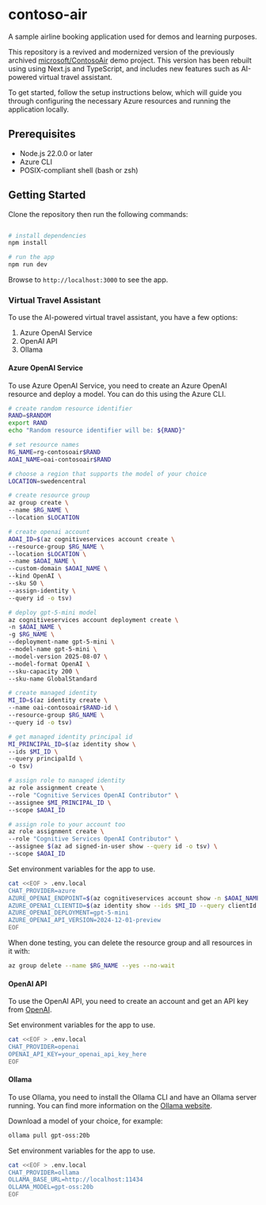 # contoso-air

A sample airline booking application used for demos and learning purposes.

This repository is a revived and modernized version of the previously archived [microsoft/ContosoAir](https://github.com/microsoft/ContosoAir) demo project. This version has been rebuilt using using Next.js and TypeScript, and includes new features such as AI-powered virtual travel assistant.

To get started, follow the setup instructions below, which will guide you through configuring the necessary Azure resources and running the application
locally.

## Prerequisites

- Node.js 22.0.0 or later
- Azure CLI
- POSIX-compliant shell (bash or zsh)

## Getting Started

Clone the repository then run the following commands:

```bash

# install dependencies
npm install

# run the app
npm run dev
```

Browse to `http://localhost:3000` to see the app.

### Virtual Travel Assistant

To use the AI-powered virtual travel assistant, you have a few options:

1. Azure OpenAI Service
2. OpenAI API
3. Ollama

#### Azure OpenAI Service

To use Azure OpenAI Service, you need to create an Azure OpenAI resource and deploy a model. You can do this using the Azure CLI.

```bash
# create random resource identifier
RAND=$RANDOM
export RAND
echo "Random resource identifier will be: ${RAND}"

# set resource names
RG_NAME=rg-contosoair$RAND
AOAI_NAME=oai-contosoair$RAND

# choose a region that supports the model of your choice
LOCATION=swedencentral

# create resource group
az group create \
--name $RG_NAME \
--location $LOCATION

# create openai account
AOAI_ID=$(az cognitiveservices account create \
--resource-group $RG_NAME \
--location $LOCATION \
--name $AOAI_NAME \
--custom-domain $AOAI_NAME \
--kind OpenAI \
--sku S0 \
--assign-identity \
--query id -o tsv)

# deploy gpt-5-mini model
az cognitiveservices account deployment create \
-n $AOAI_NAME \
-g $RG_NAME \
--deployment-name gpt-5-mini \
--model-name gpt-5-mini \
--model-version 2025-08-07 \
--model-format OpenAI \
--sku-capacity 200 \
--sku-name GlobalStandard

# create managed identity
MI_ID=$(az identity create \
--name oai-contosoair$RAND-id \
--resource-group $RG_NAME \
--query id -o tsv)

# get managed identity principal id
MI_PRINCIPAL_ID=$(az identity show \
--ids $MI_ID \
--query principalId \
-o tsv)

# assign role to managed identity
az role assignment create \
--role "Cognitive Services OpenAI Contributor" \
--assignee $MI_PRINCIPAL_ID \
--scope $AOAI_ID

# assign role to your account too
az role assignment create \
--role "Cognitive Services OpenAI Contributor" \
--assignee $(az ad signed-in-user show --query id -o tsv) \
--scope $AOAI_ID
```

Set environment variables for the app to use.

```bash
cat <<EOF > .env.local
CHAT_PROVIDER=azure
AZURE_OPENAI_ENDPOINT=$(az cognitiveservices account show -n $AOAI_NAME -g $RG_NAME --query properties.endpoint -o tsv)
AZURE_OPENAI_CLIENTID=$(az identity show --ids $MI_ID --query clientId -o tsv)
AZURE_OPENAI_DEPLOYMENT=gpt-5-mini
AZURE_OPENAI_API_VERSION=2024-12-01-preview
EOF
```

When done testing, you can delete the resource group and all resources in it with:

```bash
az group delete --name $RG_NAME --yes --no-wait
```

#### OpenAI API

To use the OpenAI API, you need to create an account and get an API key from [OpenAI](https://platform.openai.com/account/api-keys).

Set environment variables for the app to use.

```bash
cat <<EOF > .env.local
CHAT_PROVIDER=openai
OPENAI_API_KEY=your_openai_api_key_here
EOF
```

#### Ollama

To use Ollama, you need to install the Ollama CLI and have an Ollama server running. You can find more information on the [Ollama website](https://ollama.com/docs/installation).

Download a model of your choice, for example:

```bash
ollama pull gpt-oss:20b
```

Set environment variables for the app to use.

```bash
cat <<EOF > .env.local
CHAT_PROVIDER=ollama
OLLAMA_BASE_URL=http://localhost:11434
OLLAMA_MODEL=gpt-oss:20b
EOF
```
